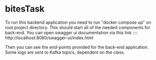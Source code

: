 # bitesTask

To run this backend application you need to run "docker compose up" on root project directory.
This should start all of the needed components for back-end.
You can open swagger ui documentation via this link ::::
      http://localhost:8080/swagger-ui/index.html

Then you can see the end-points provided for the back-end application.
Some logs are sent to Kafka topics, dependent on the class.
